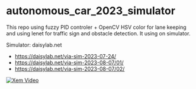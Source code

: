 # autonomous_car_2023_simulator
This repo using fuzzy PID controler + OpenCV HSV color for lane keeping and using lenet for traffic sign and obstacle detection. It using on simulator.

Simulator: daisylab.net
+ https://daisylab.net/via-sim-2023-07-24/
+ https://daisylab.net/via-sim-2023-08-07/01/
+ https://daisylab.net/via-sim-2023-08-07/02/

[![Xem Video](https://img.youtube.com/vi/OPatVasQBCI/0.jpg)](https://www.youtube.com/watch?v=OPatVasQBCI)

